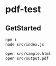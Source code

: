 # pdf-test

## GetStarted

```bash
npm i
node src/index.js

open src/sample.html
open src/output.pdf
```
